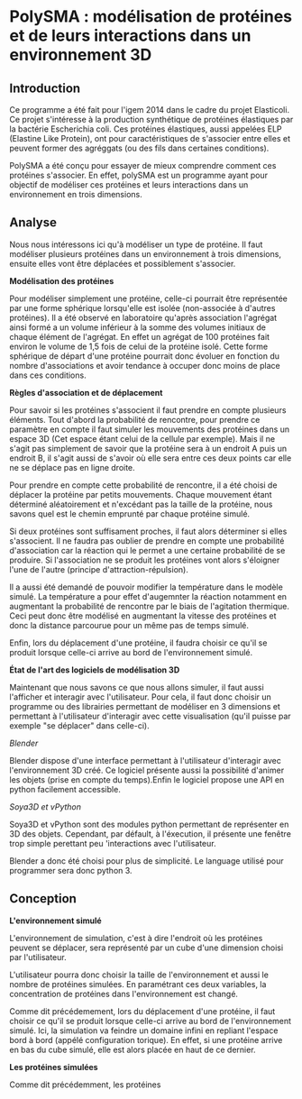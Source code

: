 PolySMA : modélisation de protéines et de leurs interactions dans un environnement 3D
=====================================================================================

Introduction
------------

Ce programme a été fait pour l'igem 2014 dans le cadre du projet Elasticoli. Ce projet s'intéresse à la production synthétique de protéines élastiques par la bactérie Escherichia coli. Ces protéines élastiques, aussi appelées ELP (Elastine Like Protein), ont pour caractéristiques de s'associer entre elles et peuvent former des agréggats (ou des fils dans certaines conditions).

PolySMA a été conçu pour essayer de mieux comprendre comment ces protéines s'associer. En effet, polySMA est un programme ayant pour objectif de modéliser ces protéines et leurs interactions dans un environnement en trois dimensions.


Analyse
-------

Nous nous intéressons ici qu'à modéliser un type de protéine. Il faut modéliser plusieurs protéines dans un environnement à trois dimensions, ensuite elles vont être déplacées et possiblement s'associer.

**Modélisation des protéines**

Pour modéliser simplement une protéine, celle-ci pourrait être représentée par une forme sphérique lorsqu'elle est isolée (non-associée à d'autres protéines). Il a été observé en laboratoire qu'après association l'agrégat ainsi formé a un volume inférieur à la somme des volumes initiaux de chaque élément de l'agrégat. En effet un agrégat de 100 protéines fait environ le volume de 1,5 fois de celui de la protéine isolé. Cette forme sphérique de départ d'une protéine pourrait donc évoluer en fonction du nombre d'associations et avoir tendance à occuper donc moins de place dans ces conditions.

**Règles d'association et de déplacement**

Pour savoir si les protéines s'associent il faut prendre en compte plusieurs éléments. Tout d'abord la probabilité de rencontre, pour prendre ce paramètre en compte il faut simuler les mouvements des protéines dans un espace 3D (Cet espace étant celui de la cellule par exemple). Mais il ne s'agit pas simplement de savoir que la protéine sera à un endroit A puis un endroit B, il s'agit aussi de s'avoir où elle sera entre ces deux points car elle ne se déplace pas en ligne droite.

Pour prendre en compte cette probabilité de rencontre, il a été choisi de déplacer la protéine par petits mouvements. Chaque mouvement étant déterminé aléatoirement et n'excédant pas la taille de la protéine, nous savons quel est le chemin emprunté par chaque protéine simulé.

Si deux protéines sont suffisament proches, il faut alors déterminer si elles s'associent. Il ne faudra pas oublier de prendre en compte une probabilité d'association car la réaction qui le permet a une certaine probabilité de se produire. Si l'association ne se produit les protéines vont alors s'éloigner l'une de l'autre (principe d'attraction-répulsion).

Il a aussi été demandé de pouvoir modifier la température dans le modèle simulé. La température a pour effet d'augemnter la réaction notamment en augmentant la probabilité de rencontre par le biais de l'agitation thermique. Ceci peut donc être modélisé en augmentant la vitesse des protéines et donc la distance parcourue pour un même pas de temps simulé.

Enfin, lors du déplacement d'une protéine, il faudra choisir ce qu'il se produit lorsque celle-ci arrive au bord de l'environnement simulé.

**État de l'art des logiciels de modélisation 3D**

Maintenant que nous savons ce que nous allons simuler, il faut aussi l'afficher et interagir avec l'utilisateur. Pour cela, il faut donc choisir un programme ou des librairies permettant de modéliser en 3 dimensions et permettant à l'utilisateur d'interagir avec cette visualisation (qu'il puisse par exemple "se déplacer" dans celle-ci).

*Blender*

Blender dispose d'une interface permettant à l'utilisateur d'interagir avec l'environnement 3D créé. Ce logiciel présente aussi la possibilité d'animer les objets (prise en compte du temps).Enfin le logiciel propose une API en python facilement accessible.

*Soya3D et vPython*

Soya3D et vPython sont des modules python permettant de représenter en 3D des objets. Cependant, par défault, à l'éxecution, il présente une fenêtre trop simple perettant peu 'interactions avec l'utilisateur.

Blender a donc été choisi pour plus de simplicité. Le language utilisé pour programmer sera donc python 3.


Conception
----------

**L'environnement simulé**

L'environnement de simulation, c'est à dire l'endroit où les protéines peuvent se déplacer, sera représenté par un cube d'une dimension choisi par l'utilisateur.


L'utilisateur pourra donc choisir la taille de l'environnement et aussi le nombre de protéines simulées. En paramétrant ces deux variables, la concentration de protéines dans l'environnement est changé.

Comme dit précédemement, lors du déplacement d'une protéine, il faut choisir ce qu'il se produit lorsque celle-ci arrive au bord de l'environnement simulé.  Ici, la simulation va feindre un domaine infini en repliant l'espace bord à bord (appélé configuration torique). En effet, si une protéine arrive en bas du cube simulé, elle est alors placée en haut de ce dernier.

**Les protéines simulées**

Comme dit précédemment, les protéines
